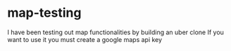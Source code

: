 # map-testing

I have been testing out map functionalities by building an uber clone
If you want to use it you must create a google maps api key
